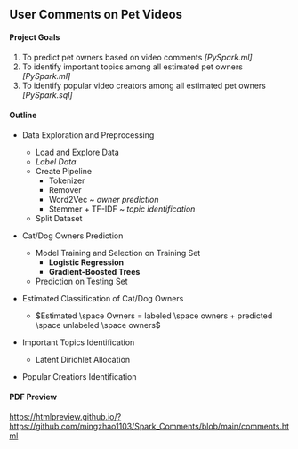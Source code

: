 ## User Comments on Pet Videos

#### Project Goals 

1. To predict pet owners based on video comments *[PySpark.ml]*
3. To identify important topics among all estimated pet owners *[PySpark.ml]*
4. To identify popular video creators among all estimated pet owners *[PySpark.sql]*

#### Outline

- Data Exploration and Preprocessing 
  - Load and Explore Data
  - *Label Data*
  - Create Pipeline
    - Tokenizer
    - Remover
    - Word2Vec  ~ *owner prediction*
    - Stemmer + TF-IDF  ~ *topic identification*
  - Split Dataset

- Cat/Dog Owners Prediction 
  - Model Training and Selection on Training Set 
    - **Logistic Regression**
    - **Gradient-Boosted Trees**
  - Prediction on Testing Set

- Estimated Classification of Cat/Dog Owners
  - $Estimated \space Owners = labeled \space owners + predicted \space unlabeled \space owners$

- Important Topics Identification
  - Latent Dirichlet Allocation
  
- Popular Creatiors Identification


#### PDF Preview

https://htmlpreview.github.io/?https://github.com/mingzhao1103/Spark_Comments/blob/main/comments.html
